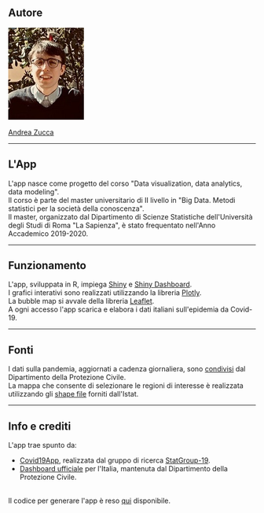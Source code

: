 ## Autore

![](img/user_andrea.jpg)

[Andrea Zucca](https://www.linkedin.com/in/andrea-zucca-62b6a6174/)
_____________________________________________________________________________________________________________________________________________________
## L'App
L'app nasce come progetto del corso "Data visualization, data analytics, data modeling".<br/>
Il corso è parte del master universitario di II livello in "Big Data. Metodi statistici per la società della conoscenza".<br/>
Il master, organizzato dal Dipartimento di Scienze Statistiche dell'Università degli Studi di Roma "La Sapienza", è stato frequentato nell'Anno Accademico 2019-2020.
_____________________________________________________________________________________________________________________________________________________

## Funzionamento
L'app, sviluppata in R, impiega [Shiny](https://shiny.posit.co/) e [Shiny Dashboard](https://rstudio.github.io/shinydashboard/).<br/>
I grafici interativi sono realizzati utilizzando la libreria [Plotly](https://plotly.com/r/).<br/>
La bubble map si avvale della libreria [Leaflet](https://rstudio.github.io/leaflet/).<br/>
A ogni accesso l'app scarica e elabora i dati italiani sull'epidemia da Covid-19.
_____________________________________________________________________________________________________________________________________________________

## Fonti
I dati sulla pandemia, aggiornati a cadenza giornaliera, sono [condivisi](https://github.com/pcm-dpc/COVID-19) dal Dipartimento della Protezione Civile.<br/>
La mappa che consente di selezionare le regioni di interesse è realizzata utilizzando gli [shape file](https://www.istat.it/it/archivio/222527) forniti dall'Istat.
_____________________________________________________________________________________________________________________________________________________

## Info e crediti
L'app trae spunto da:

* [Covid19App](https://github.com/minmar94/StatGroup19-Covid19App), realizzata dal gruppo di ricerca [StatGroup-19](https://www.uniroma1.it/it/notizia/statgroup-19). 
* [Dashboard ufficiale](https://mappe.protezionecivile.gov.it/it/mappe-e-dashboards-emergenze/dashboards-coronavirus/) per l'Italia, mantenuta dal Dipartimento della Protezione Civile. <br/> <br/>

Il codice per generare l'app è reso [qui](https://github.com/an-zucca/covid-19-dashboard) disponibile.